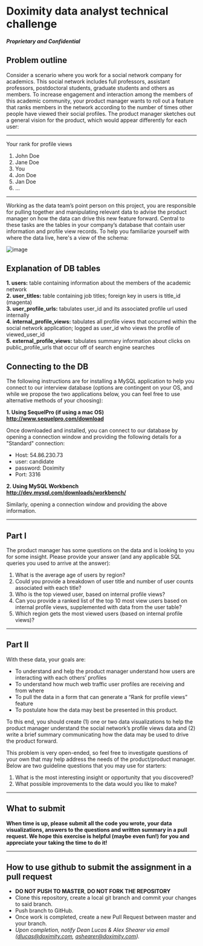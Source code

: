 # Doximity data analyst technical challenge
#### _Proprietary and Confidential_


## Problem outline
Consider a scenario where you work for a social network company for academics. This social network includes full professors, assistant professors, postdoctoral students, graduate students and others as members. To increase engagement and interaction among the members of this academic community, your product manager wants to roll out a feature that ranks members in the network according to the number of times other people have viewed their social profiles. The product manager sketches out a general vision for the product, which would appear differently for each user:

__________

Your rank for profile views

1. John Doe
2. Jane Doe
3. You
4. Jon Doe
5. Jan Doe
6. ...

__________


Working as the data team’s point person on this project, you are responsible for pulling together and manipulating relevant data to advise the product manager on how the data can drive this new feature forward. Central to these tasks are the tables in your company’s database that contain user information and profile view records. To help you familiarize yourself with where the data live, here's a view of the schema:


![image](https://cloud.githubusercontent.com/assets/11825080/24101830/05da96b6-0d37-11e7-90b7-5926e103dd46.png)


## Explanation of DB tables

**1. users:** table containing information about the members of the academic network   
**2. user_titles:** table containing job titles; foreign key in users is title_id (magenta)   
**3. user_profile_urls:** tabulates user_id and its associated profile url used internally   
**4. internal_profile_views:** tabulates all profile views that occurred within the social network application; logged as user_id who views the profile of viewed_user_id  
**5. external_profile_views:** tabulates summary information about clicks on public_profile_urls that occur off of search engine searches  

## Connecting to the DB
The following instructions are for installing a MySQL application to help you connect to our interview database (options are contingent on your OS, and while we propose the two applications below, you can feel free to use alternative methods of your choosing): 

**1. Using SequelPro (if using a mac OS) http://www.sequelpro.com/download**

Once downloaded and installed, you can connect to our database by opening a connection window and providing the following details for a "Standard" connection:

- Host: 54.86.230.73
- user: candidate
- password: Doximity
- Port: 3316

**2. Using MySQL Workbench http://dev.mysql.com/downloads/workbench/**

Similarly, opening a connection window and providing the above information.

__________

## Part I

The product manager has some questions on the data and is looking to you for some insight. Please provide your answer (and any applicable SQL queries you used to arrive at the answer):

1. What is the average age of users by region?
2. Could you provide a breakdown of user title and number of user counts associated with each title?
3. Who is the top viewed user, based on internal profile views?
4. Can you provide a ranked list of the top 10 most view users based on internal profile views, supplemented with data from the user table? 
5. Which region gets the most viewed users (based on internal profile views)?

__________

## Part II

With these data, your goals are:
- To understand and help the product manager understand how users are interacting with each others’ profiles
- To understand how much web traffic user profiles are receiving and from where
- To pull the data in a form that can generate a “Rank for profile views” feature
- To postulate how the data may best be presented in this product.

To this end, you should create (1) one or two data visualizations to help the product manager understand the social network’s profile views data and (2) write a brief summary communicating how the data may be used to drive the product forward.

This problem is very open-ended, so feel free to investigate questions of your own that may help address the needs of the product/product manager. Below are two guideline questions that you may use for starters:

1. What is the most interesting insight or opportunity that you discovered?
2. What possible improvements to the data would you like to make?

__________

## What to submit 
**When time is up, please submit all the code you wrote, your data visualizations, answers to the questions and written summary in a pull request. We hope this exercise is helpful (maybe even fun!) for you and appreciate your taking the time to do it!** 

------------

## How to use github to submit the assignment in a pull request

* **DO NOT PUSH TO MASTER**, **DO NOT FORK THE REPOSITORY**
* Clone this repository, create a local git branch and commit your changes to said branch.
* Push branch to GitHub.
* Once work is completed, create a new Pull Request between master and your branch.
* *Upon completion, notify Dean Lucas & Alex Shearer via email (dlucas@doximity.com, ashearer@doximity.com).*

